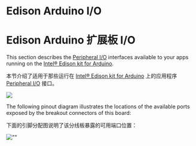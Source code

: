 # Edison Arduino I/O

# Edison Arduino 扩展板 I/O

This section describes the [Peripheral I/O](https://developer.android.google.cn/things/sdk/pio/index.html) interfaces available to your apps running on the [Intel® Edison kit for Arduino](http://www.intel.com/buy/us/en/product/emergingtechnologies/intel-edison-kit-462187).

本节介绍了适用于那些运行在 [Intel® Edison kit for Arduino](http://www.intel.com/buy/us/en/product/emergingtechnologies/intel-edison-kit-462187) 上的应用程序 [Peripheral I/O](https://developer.android.google.cn/things/sdk/pio/index.html) 接口。

![](https://developer.android.google.cn/things/images/intel-edison-arduino-kit.png)

The following pinout diagram illustrates the locations of the available ports exposed by the breakout connectors of this board:

下面的引脚分配图说明了该分线板暴露的可用端口位置：

![""](https://developer.android.google.cn/things/images/pinout-edison-arduino.png)

